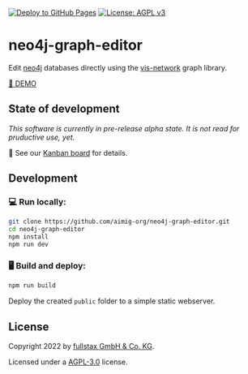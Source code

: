[![Deploy to GitHub Pages](https://github.com/mojoaxel/neo4j-graph-editor/actions/workflows/deploy.yml/badge.svg)](https://github.com/mojoaxel/neo4j-graph-editor/actions/workflows/deploy.yml)
[![License: AGPL v3](https://img.shields.io/badge/License-AGPL_v3-blue.svg)](https://opensource.org/licenses/AGPL-3.0)

# neo4j-graph-editor

Edit [neo4j](https://neo4j.com/) databases directly using the [vis-network](https://github.com/visjs/vis-network) graph library.

[🚀 DEMO](https://aimig-org.github.io/neo4j-graph-editor/)

## State of development

_This software is currently in pre-release alpha state. It is not read for pruductive use, yet._

🔧 See our [Kanban board](https://github.com/fllstx/neo4j-graph-editor/projects/1) for details.

## Development

### 💻 Run locally:

```sh
git clone https://github.com/aimig-org/neo4j-graph-editor.git
cd neo4j-graph-editor
npm install
npm run dev
```

### 🖥️ Build and deploy:

```sh
npm run build
```
Deploy the created `public` folder to a simple static webserver.

## License

Copyright 2022 by [fullstax GmbH & Co. KG](https://fullstax.de/).

Licensed under a [AGPL-3.0](https://opensource.org/licenses/AGPL-3.0) license.
